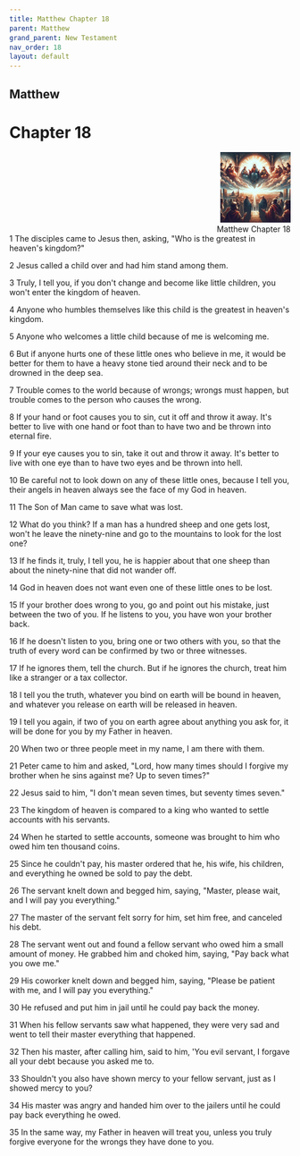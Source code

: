 ```yaml
---
title: Matthew Chapter 18
parent: Matthew
grand_parent: New Testament
nav_order: 18
layout: default
---
```


## Matthew

# Chapter 18

<div style="clear: both; text-align: right;">
    <img src="/assets/Image/Matthew/500/18.jpg" alt="Matthew Chapter 18" class="chapter-image" style="max-width: 25%; height: auto;"/>
    <figcaption style="font-size: 14px;">Matthew Chapter 18</figcaption>
</div>
1 The disciples came to Jesus then, asking, "Who is the greatest in heaven's kingdom?"

2 Jesus called a child over and had him stand among them.

3 Truly, I tell you, if you don't change and become like little children, you won't enter the kingdom of heaven.

4 Anyone who humbles themselves like this child is the greatest in heaven's kingdom.

5 Anyone who welcomes a little child because of me is welcoming me.

6 But if anyone hurts one of these little ones who believe in me, it would be better for them to have a heavy stone tied around their neck and to be drowned in the deep sea.

7 Trouble comes to the world because of wrongs; wrongs must happen, but trouble comes to the person who causes the wrong.

8 If your hand or foot causes you to sin, cut it off and throw it away. It's better to live with one hand or foot than to have two and be thrown into eternal fire.

9 If your eye causes you to sin, take it out and throw it away. It's better to live with one eye than to have two eyes and be thrown into hell.

10 Be careful not to look down on any of these little ones, because I tell you, their angels in heaven always see the face of my God in heaven.

11 The Son of Man came to save what was lost.

12 What do you think? If a man has a hundred sheep and one gets lost, won't he leave the ninety-nine and go to the mountains to look for the lost one?

13 If he finds it, truly, I tell you, he is happier about that one sheep than about the ninety-nine that did not wander off.

14 God in heaven does not want even one of these little ones to be lost.

15 If your brother does wrong to you, go and point out his mistake, just between the two of you. If he listens to you, you have won your brother back.

16 If he doesn't listen to you, bring one or two others with you, so that the truth of every word can be confirmed by two or three witnesses.

17 If he ignores them, tell the church. But if he ignores the church, treat him like a stranger or a tax collector.

18 I tell you the truth, whatever you bind on earth will be bound in heaven, and whatever you release on earth will be released in heaven.

19 I tell you again, if two of you on earth agree about anything you ask for, it will be done for you by my Father in heaven.

20 When two or three people meet in my name, I am there with them.

21 Peter came to him and asked, "Lord, how many times should I forgive my brother when he sins against me? Up to seven times?"

22 Jesus said to him, "I don't mean seven times, but seventy times seven."

23 The kingdom of heaven is compared to a king who wanted to settle accounts with his servants.

24 When he started to settle accounts, someone was brought to him who owed him ten thousand coins.

25 Since he couldn't pay, his master ordered that he, his wife, his children, and everything he owned be sold to pay the debt.

26 The servant knelt down and begged him, saying, "Master, please wait, and I will pay you everything."

27 The master of the servant felt sorry for him, set him free, and canceled his debt.

28 The servant went out and found a fellow servant who owed him a small amount of money. He grabbed him and choked him, saying, "Pay back what you owe me."

29 His coworker knelt down and begged him, saying, "Please be patient with me, and I will pay you everything."

30 He refused and put him in jail until he could pay back the money.

31 When his fellow servants saw what happened, they were very sad and went to tell their master everything that happened.

32 Then his master, after calling him, said to him, 'You evil servant, I forgave all your debt because you asked me to.

33 Shouldn't you also have shown mercy to your fellow servant, just as I showed mercy to you?

34 His master was angry and handed him over to the jailers until he could pay back everything he owed.

35 In the same way, my Father in heaven will treat you, unless you truly forgive everyone for the wrongs they have done to you.


